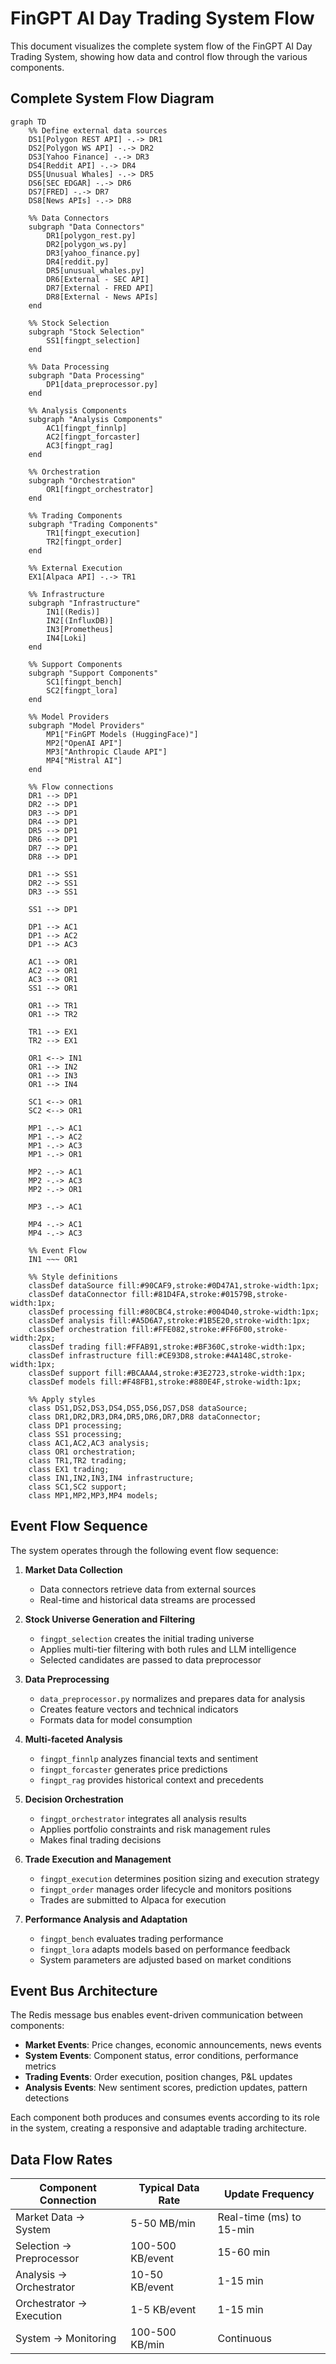 # FinGPT AI Day Trading System Flow

This document visualizes the complete system flow of the FinGPT AI Day Trading System, showing how data and control flow through the various components.

## Complete System Flow Diagram

```mermaid
graph TD
    %% Define external data sources
    DS1[Polygon REST API] -.-> DR1
    DS2[Polygon WS API] -.-> DR2
    DS3[Yahoo Finance] -.-> DR3
    DS4[Reddit API] -.-> DR4
    DS5[Unusual Whales] -.-> DR5
    DS6[SEC EDGAR] -.-> DR6
    DS7[FRED] -.-> DR7
    DS8[News APIs] -.-> DR8
    
    %% Data Connectors
    subgraph "Data Connectors"
        DR1[polygon_rest.py]
        DR2[polygon_ws.py]
        DR3[yahoo_finance.py]
        DR4[reddit.py]
        DR5[unusual_whales.py]
        DR6[External - SEC API]
        DR7[External - FRED API]
        DR8[External - News APIs]
    end
    
    %% Stock Selection
    subgraph "Stock Selection"
        SS1[fingpt_selection]
    end
    
    %% Data Processing
    subgraph "Data Processing"
        DP1[data_preprocessor.py]
    end
    
    %% Analysis Components
    subgraph "Analysis Components"
        AC1[fingpt_finnlp]
        AC2[fingpt_forcaster]
        AC3[fingpt_rag]
    end
    
    %% Orchestration
    subgraph "Orchestration"
        OR1[fingpt_orchestrator]
    end
    
    %% Trading Components
    subgraph "Trading Components"
        TR1[fingpt_execution]
        TR2[fingpt_order]
    end
    
    %% External Execution
    EX1[Alpaca API] -.-> TR1
    
    %% Infrastructure
    subgraph "Infrastructure"
        IN1[(Redis)]
        IN2[(InfluxDB)]
        IN3[Prometheus]
        IN4[Loki]
    end
    
    %% Support Components
    subgraph "Support Components"
        SC1[fingpt_bench]
        SC2[fingpt_lora]
    end
    
    %% Model Providers
    subgraph "Model Providers"
        MP1["FinGPT Models (HuggingFace)"]
        MP2["OpenAI API"]
        MP3["Anthropic Claude API"]
        MP4["Mistral AI"]
    end
    
    %% Flow connections
    DR1 --> DP1
    DR2 --> DP1
    DR3 --> DP1
    DR4 --> DP1
    DR5 --> DP1
    DR6 --> DP1
    DR7 --> DP1
    DR8 --> DP1
    
    DR1 --> SS1
    DR2 --> SS1
    DR3 --> SS1
    
    SS1 --> DP1
    
    DP1 --> AC1
    DP1 --> AC2
    DP1 --> AC3
    
    AC1 --> OR1
    AC2 --> OR1
    AC3 --> OR1
    SS1 --> OR1
    
    OR1 --> TR1
    OR1 --> TR2
    
    TR1 --> EX1
    TR2 --> EX1
    
    OR1 <--> IN1
    OR1 --> IN2
    OR1 --> IN3
    OR1 --> IN4
    
    SC1 <--> OR1
    SC2 <--> OR1
    
    MP1 -.-> AC1
    MP1 -.-> AC2
    MP1 -.-> AC3
    MP1 -.-> OR1
    
    MP2 -.-> AC1
    MP2 -.-> AC3
    MP2 -.-> OR1
    
    MP3 -.-> AC1
    
    MP4 -.-> AC1
    MP4 -.-> AC3
    
    %% Event Flow
    IN1 ~~~ OR1
    
    %% Style definitions
    classDef dataSource fill:#90CAF9,stroke:#0D47A1,stroke-width:1px;
    classDef dataConnector fill:#81D4FA,stroke:#01579B,stroke-width:1px;
    classDef processing fill:#80CBC4,stroke:#004D40,stroke-width:1px;
    classDef analysis fill:#A5D6A7,stroke:#1B5E20,stroke-width:1px;
    classDef orchestration fill:#FFE082,stroke:#FF6F00,stroke-width:2px;
    classDef trading fill:#FFAB91,stroke:#BF360C,stroke-width:1px;
    classDef infrastructure fill:#CE93D8,stroke:#4A148C,stroke-width:1px;
    classDef support fill:#BCAAA4,stroke:#3E2723,stroke-width:1px;
    classDef models fill:#F48FB1,stroke:#880E4F,stroke-width:1px;
    
    %% Apply styles
    class DS1,DS2,DS3,DS4,DS5,DS6,DS7,DS8 dataSource;
    class DR1,DR2,DR3,DR4,DR5,DR6,DR7,DR8 dataConnector;
    class DP1 processing;
    class SS1 processing;
    class AC1,AC2,AC3 analysis;
    class OR1 orchestration;
    class TR1,TR2 trading;
    class EX1 trading;
    class IN1,IN2,IN3,IN4 infrastructure;
    class SC1,SC2 support;
    class MP1,MP2,MP3,MP4 models;
```

## Event Flow Sequence

The system operates through the following event flow sequence:

1. **Market Data Collection**
   - Data connectors retrieve data from external sources
   - Real-time and historical data streams are processed

2. **Stock Universe Generation and Filtering**
   - `fingpt_selection` creates the initial trading universe
   - Applies multi-tier filtering with both rules and LLM intelligence
   - Selected candidates are passed to data preprocessor

3. **Data Preprocessing**
   - `data_preprocessor.py` normalizes and prepares data for analysis
   - Creates feature vectors and technical indicators
   - Formats data for model consumption

4. **Multi-faceted Analysis**
   - `fingpt_finnlp` analyzes financial texts and sentiment
   - `fingpt_forcaster` generates price predictions
   - `fingpt_rag` provides historical context and precedents

5. **Decision Orchestration**
   - `fingpt_orchestrator` integrates all analysis results
   - Applies portfolio constraints and risk management rules
   - Makes final trading decisions

6. **Trade Execution and Management**
   - `fingpt_execution` determines position sizing and execution strategy
   - `fingpt_order` manages order lifecycle and monitors positions
   - Trades are submitted to Alpaca for execution

7. **Performance Analysis and Adaptation**
   - `fingpt_bench` evaluates trading performance
   - `fingpt_lora` adapts models based on performance feedback
   - System parameters are adjusted based on market conditions

## Event Bus Architecture

The Redis message bus enables event-driven communication between components:

- **Market Events**: Price changes, economic announcements, news events
- **System Events**: Component status, error conditions, performance metrics
- **Trading Events**: Order execution, position changes, P&L updates
- **Analysis Events**: New sentiment scores, prediction updates, pattern detections

Each component both produces and consumes events according to its role in the system, creating a responsive and adaptable trading architecture.

## Data Flow Rates

| Component Connection | Typical Data Rate | Update Frequency |
|----------------------|-------------------|------------------|
| Market Data → System | 5-50 MB/min | Real-time (ms) to 15-min |
| Selection → Preprocessor | 100-500 KB/event | 15-60 min |
| Analysis → Orchestrator | 10-50 KB/event | 1-15 min |
| Orchestrator → Execution | 1-5 KB/event | 1-15 min |
| System → Monitoring | 100-500 KB/min | Continuous |
